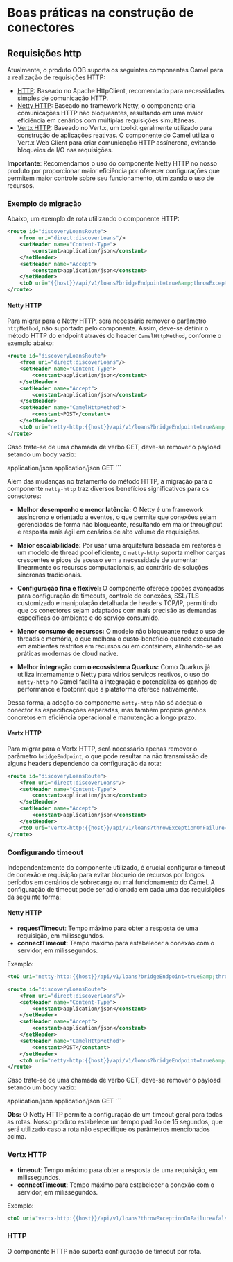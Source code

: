 # Boas práticas na construção de conectores

## Requisições http

Atualmente, o produto OOB suporta os seguintes componentes Camel para a realização de requisições HTTP:

- [HTTP](https://camel.apache.org/components/3.21.x/http-component.html): Baseado no Apache HttpClient,
recomendado para necessidades simples de comunicação HTTP.
- [Netty HTTP](https://camel.apache.org/components/3.21.x/netty-http-component.html): Baseado no framework
Netty, o componente cria comunicações HTTP não bloqueantes, resultando em uma maior eficiência em cenários
com múltiplas requisições simultâneas.
- [Vertx HTTP](https://camel.apache.org/components/3.21.x/vertx-http-component.html): Baseado no Vert.x,
um toolkit geralmente utilizado para construção de aplicações reativas. O componente do Camel utiliza o
Vert.x Web Client para criar comunicação HTTP assíncrona, evitando bloqueios de I/O nas requisições.

**Importante**: Recomendamos o uso do componente Netty HTTP no nosso produto por proporcionar maior eficiência
por oferecer configurações que permitem maior controle sobre seu funcionamento, otimizando o uso de recursos.

### Exemplo de migração

Abaixo, um exemplo de rota utilizando o componente HTTP:

```xml
<route id="discoveryLoansRoute">
    <from uri="direct:discoverLoans"/>
    <setHeader name="Content-Type">
        <constant>application/json</constant>
    </setHeader>
    <setHeader name="Accept">
        <constant>application/json</constant>
    </setHeader>
    <toD uri="{{host}}/api/v1/loans?bridgeEndpoint=true&amp;throwExceptionOnFailure=false&amp;httpMethod=POST"/>
</route>
```

#### Netty HTTP

Para migrar para o Netty HTTP, será necessário remover o parâmetro `httpMethod`, não suportado pelo componente.
Assim, deve-se definir o método HTTP do endpoint através do header `CamelHttpMethod`, conforme o exemplo abaixo:

```xml
<route id="discoveryLoansRoute">
    <from uri="direct:discoverLoans"/>
    <setHeader name="Content-Type">
        <constant>application/json</constant>
    </setHeader>
    <setHeader name="Accept">
        <constant>application/json</constant>
    </setHeader>
    <setHeader name="CamelHttpMethod">
        <constant>POST</constant>
    </setHeader>
    <toD uri="netty-http:{{host}}/api/v1/loans?bridgeEndpoint=true&amp;throwExceptionOnFailure=false&amp;encoding=UTF-8"/>
</route>
```

Caso trate-se de uma chamada de verbo GET, deve-se remover o payload setando um body vazio:

<route id="discoveryAccountsRoute">
    <from uri="direct:discoverAccounts"/>
    <setHeader name="Content-Type">
        <constant>application/json</constant>
    </setHeader>
    <setHeader name="Accept">
        <constant>application/json</constant>
    </setHeader>
    <setHeader name="CamelHttpMethod">
        <constant>GET</constant>
    </setHeader>
    <setBody>
        <constant></constant>
    </setBody>
    <toD uri="netty-http:{{host}}/api/v1/accounts?bridgeEndpoint=true&amp;throwExceptionOnFailure=false&amp;encoding=UTF-8"/>
</route>
```

Além das mudanças no tratamento do método HTTP, a migração para o componente `netty-http` traz diversos benefícios significativos para os conectores:

- **Melhor desempenho e menor latência:** O Netty é um framework assíncrono e orientado a eventos, o que permite que conexões sejam gerenciadas de forma não bloqueante, resultando em maior throughput e resposta mais ágil em cenários de alto volume de requisições.

- **Maior escalabilidade:** Por usar uma arquitetura baseada em reatores e um modelo de thread pool eficiente, o `netty-http` suporta melhor cargas crescentes e picos de acesso sem a necessidade de aumentar linearmente os recursos computacionais, ao contrário de soluções síncronas tradicionais.

- **Configuração fina e flexível:** O componente oferece opções avançadas para configuração de timeouts, controle de conexões, SSL/TLS customizado e manipulação detalhada de headers TCP/IP, permitindo que os conectores sejam adaptados com mais precisão às demandas específicas do ambiente e do serviço consumido.

- **Menor consumo de recursos:** O modelo não bloqueante reduz o uso de threads e memória, o que melhora o custo-benefício quando executado em ambientes restritos em recursos ou em containers, alinhando-se às práticas modernas de cloud native.

- **Melhor integração com o ecossistema Quarkus:** Como Quarkus já utiliza internamente o Netty para vários serviços reativos, o uso do `netty-http` no Camel facilita a integração e potencializa os ganhos de performance e footprint que a plataforma oferece nativamente.

Dessa forma, a adoção do componente `netty-http` não só adequa o conector às especificações esperadas, mas também propicia ganhos concretos em eficiência operacional e manutenção a longo prazo.

#### Vertx HTTP

Para migrar para o Vertx HTTP, será necessário apenas remover o parâmetro `bridgeEndpoint`, o que pode
resultar na não transmissão de alguns headers dependendo da configuração da rota:

```xml
<route id="discoveryLoansRoute">
    <from uri="direct:discoverLoans"/>
    <setHeader name="Content-Type">
        <constant>application/json</constant>
    </setHeader>
    <setHeader name="Accept">
        <constant>application/json</constant>
    </setHeader>
    <toD uri="vertx-http:{{host}}/api/v1/loans?throwExceptionOnFailure=false&amp;httpMethod=POST"/>
</route>
```

### Configurando timeout

Independentemente do componente utilizado, é crucial configurar o timeout de conexão e requisição
para evitar bloqueio de recursos por longos períodos em cenários de sobrecarga ou mal funcionamento do Camel.
A configuração de timeout pode ser adicionada em cada uma das requisições da seguinte forma:

#### Netty HTTP

- **requestTimeout**: Tempo máximo para obter a resposta de uma requisição, em milissegundos.
- **connectTimeout**: Tempo máximo para estabelecer a conexão com o servidor, em milissegundos.

Exemplo:

```xml
<toD uri="netty-http:{{host}}/api/v1/loans?bridgeEndpoint=true&amp;throwExceptionOnFailure=false&amp;encoding=UTF-8&amp;connectTimeout=1500&amp;requestTimeout=15000"/>
```

```xml
<route id="discoveryLoansRoute">
    <from uri="direct:discoverLoans"/>
    <setHeader name="Content-Type">
        <constant>application/json</constant>
    </setHeader>
    <setHeader name="Accept">
        <constant>application/json</constant>
    </setHeader>
    <setHeader name="CamelHttpMethod">
        <constant>POST</constant>
    </setHeader>
    <toD uri="netty-http:{{host}}/api/v1/loans?bridgeEndpoint=true&amp;throwExceptionOnFailure=false&amp;encoding=UTF-8&amp;connectTimeout=1500&amp;requestTimeout=15000"/>
</route>
```

Caso trate-se de uma chamada de verbo GET, deve-se remover o payload setando um body vazio:

<route id="discoveryAccountsRoute">
    <from uri="direct:discoverAccounts"/>
    <setHeader name="Content-Type">
        <constant>application/json</constant>
    </setHeader>
    <setHeader name="Accept">
        <constant>application/json</constant>
    </setHeader>
    <setHeader name="CamelHttpMethod">
        <constant>GET</constant>
    </setHeader>
    <setBody>
        <constant></constant>
    </setBody>
    <toD uri="netty-http:{{host}}/api/v1/accounts?bridgeEndpoint=true&amp;throwExceptionOnFailure=false&amp;encoding=UTF-8&amp;connectTimeout=1500&amp;requestTimeout=15000"/>
</route>
```

**Obs:** O Netty HTTP permite a configuração de um timeout geral para todas as rotas. Nosso produto
estabelece um tempo padrão de 15 segundos, que será utilizado caso a rota não especifique os parâmetros
mencionados acima.

### Vertx HTTP

- **timeout**: Tempo máximo para obter a resposta de uma requisição, em milissegundos.
- **connectTimeout**: Tempo máximo para estabelecer a conexão com o servidor, em milissegundos.

Exemplo:

```xml
<toD uri="vertx-http:{{host}}/api/v1/loans?throwExceptionOnFailure=false&amp;httpMethod=POST&amp;timeout=15000&amp;connectTimeout=1500"/>
```

### HTTP

O componente HTTP não suporta configuração de timeout por rota.